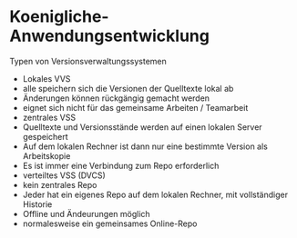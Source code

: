 # Koenigliche-Anwendungsentwicklung

Typen von Versionsverwaltungssystemen

-	Lokales VVS
  - alle speichern sich die Versionen der Quelltexte lokal ab
  - Änderungen können rückgängig gemacht werden
  - eignet sich nicht für das gemeinsame Arbeiten / Teamarbeit
-	zentrales VSS
  - Quelltexte und Versionsstände werden auf einen lokalen Server gespeichert
  - Auf dem lokalen Rechner ist dann nur eine bestimmte Version als Arbeitskopie
  - Es ist immer eine Verbindung zum Repo erforderlich
-	verteiltes VSS (DVCS)
  - kein zentrales Repo
  - Jeder hat ein eigenes Repo auf dem lokalen Rechner, mit vollständiger Historie
  - Offline und Ändeurungen möglich
  - normalesweise ein gemeinsames Online-Repo
